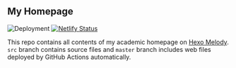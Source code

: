 ## My Homepage
![Deployment](https://github.com/lei2rock/homepage/workflows/Deployment/badge.svg) [![Netlify Status](https://api.netlify.com/api/v1/badges/2be6b322-5b8e-4fee-adca-00bb2709fbd2/deploy-status)](https://app.netlify.com/sites/lei2rock/deploys)

This repo contains all contents of my academic homepage on [Hexo Melody](https://github.com/Molunerfinn/hexo-theme-melody). `src` branch contains source files and `master` branch includes web files deployed by GitHub Actions automatically.
